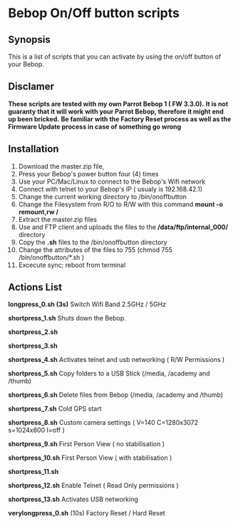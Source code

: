 # Bebop On/Off button scripts

## Synopsis

This is a list of scripts that you can activate by using the on/off button of your Bebop.



## Disclamer

**These scripts are tested with my own Parrot Bebop 1 ( FW 3.3.0).**
**It is not guaranty that it will work with your Parrot Bebop, therefore it might end up been bricked.**
**Be familiar with the Factory Reset process as well as the Firmware Update process in case of something go wrong**

## Installation

 1. Download the master.zip file,
 2.  Press your Bebop's power button four (4) times
 3.  Use your PC/Mac/Linux to connect to the Bebop's Wifi network
 4.  Connect with telnet to your Bebop's IP ( usualy is 192.168.42.1)
 5.  Change the current working directory to /bin/onoffbutton
 6.  Change the Filesystem from R/O to R/W with this command **mount -o remount,rw /**
 7.  Extract the master.zip files
 8.  Use and FTP client and uploads the files to the **/data/ftp/internal_000/** directory
 9.  Copy the **.sh** files to the /bin/onoffbutton directory
 10. Change the attributes of the files to 755 (chmod 755 /bin/onoffbutton/*.sh )
 11.  Excecute sync; reboot from terminal
 
 
 
 
## Actions List

 
**longpress_0.sh (3s)**
Switch Wifi Band 2.5GHz / 5GHz

**shortpress_1.sh**
Shuts down the Bebop.

**shortpress_2.sh**

**shortpress_3.sh**

**shortpress_4.sh**
Activates telnet and usb networking ( R/W Permissions )

**shortpress_5.sh**
Copy folders to a USB Stick (/media, /academy and /thumb)

**shortpress_6.sh**
Delete files from Bebop (/media, /academy and /thumb)

**shortpress_7.sh**
Cold GPS start

**shortpress_8.sh**
Custom camera settings ( V=140 C=1280x3072 s=1024x600 I=off )

**shortpress_9.sh**
First Person View ( no stabilisation )

**shortpress_10.sh**
First Person View ( with stabilisation )

**shortpress_11.sh**

**shortpress_12.sh**
Enable Telnet ( Read Only permissions )

**shortpress_13.sh**
Activates USB networking

**verylongpress_0.sh** (10s)
Factory Reset / Hard Reset                               
